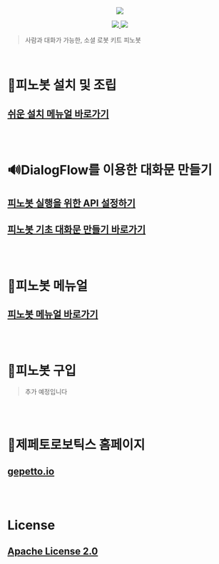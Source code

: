 <p align="center"><img src="https://user-images.githubusercontent.com/67293994/112601644-08266e00-8e56-11eb-979e-d064c3edbd4f.png"></p>
<p align="center">
    <a href="https://www.python.org/downloads/release/python-377/">
        <img src="https://img.shields.io/badge/python-3.7-blue">
    </a>
    <a href="https://www.raspberrypi.org/">
        <img src="https://img.shields.io/badge/gadget-Raspberry%20Pi-%23ff69b4">
    </a> 
</p>

> 사람과 대화가 가능한,  소셜 로봇 키트 피노봇

<br>

# 🔨피노봇 설치 및 조립
<!-- ## [쉬운 설치 메뉴얼 바로가기](https://jiwoo.gitbook.io/pinobot/install) -->
<h2><a href="https://jiwoo.gitbook.io/pinobot/install" target="_blank">쉬운 설치 메뉴얼 바로가기</a></h2>

<br>
<br>

# 🔊DialogFlow를 이용한 대화문 만들기
## [피노봇 실행을 위한 API 설정하기](https://jiwoo.gitbook.io/pinobot/setup-api)
## [피노봇 기초 대화문 만들기 바로가기](https://jiwoo.gitbook.io/pinobot/dialogflow-tutorial)

<br>
<br>

# 📘피노봇 메뉴얼
## [피노봇 메뉴얼 바로가기](https://jiwoo.gitbook.io/pinobot/)

<br>
<br>

# 🎁피노봇 구입
> 추가 예정입니다
<!-- ## [구입 링크]() -->

<br>
<br>

# 🏢제페토로보틱스 홈페이지
## [gepetto.io](https://www.gepetto.io/)

<br>
<br>

# License
## [Apache License 2.0](./License)